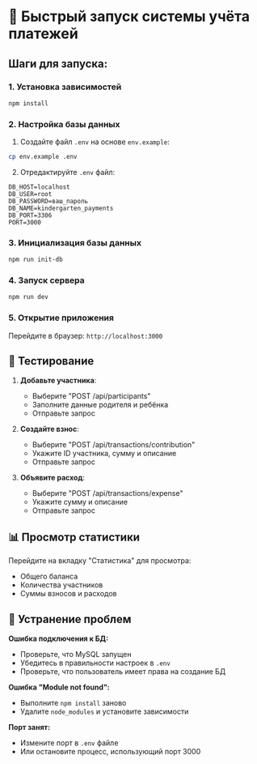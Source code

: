 # 🚀 Быстрый запуск системы учёта платежей

## Шаги для запуска:

### 1. Установка зависимостей
```bash
npm install
```

### 2. Настройка базы данных
1. Создайте файл `.env` на основе `env.example`:
```bash
cp env.example .env
```

2. Отредактируйте `.env` файл:
```env
DB_HOST=localhost
DB_USER=root
DB_PASSWORD=ваш_пароль
DB_NAME=kindergarten_payments
DB_PORT=3306
PORT=3000
```

### 3. Инициализация базы данных
```bash
npm run init-db
```

### 4. Запуск сервера
```bash
npm run dev
```

### 5. Открытие приложения
Перейдите в браузер: `http://localhost:3000`

## 🧪 Тестирование

1. **Добавьте участника**:
   - Выберите "POST /api/participants"
   - Заполните данные родителя и ребёнка
   - Отправьте запрос

2. **Создайте взнос**:
   - Выберите "POST /api/transactions/contribution"
   - Укажите ID участника, сумму и описание
   - Отправьте запрос

3. **Объявите расход**:
   - Выберите "POST /api/transactions/expense"
   - Укажите сумму и описание
   - Отправьте запрос

## 📊 Просмотр статистики
Перейдите на вкладку "Статистика" для просмотра:
- Общего баланса
- Количества участников
- Суммы взносов и расходов

## 🔧 Устранение проблем

**Ошибка подключения к БД:**
- Проверьте, что MySQL запущен
- Убедитесь в правильности настроек в `.env`
- Проверьте, что пользователь имеет права на создание БД

**Ошибка "Module not found":**
- Выполните `npm install` заново
- Удалите `node_modules` и установите зависимости

**Порт занят:**
- Измените порт в `.env` файле
- Или остановите процесс, использующий порт 3000

